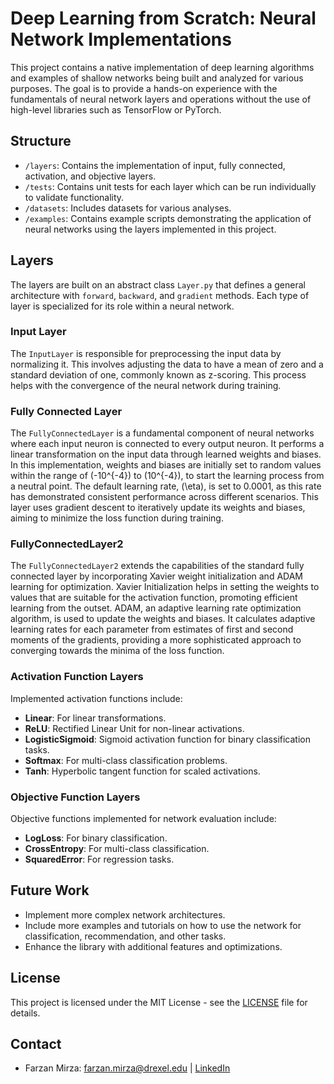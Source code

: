 # Deep Learning from Scratch: Neural Network Implementations

This project contains a native implementation of deep learning algorithms and examples of shallow networks being built and analyzed for various purposes. The goal is to provide a hands-on experience with the fundamentals of neural network layers and operations without the use of high-level libraries such as TensorFlow or PyTorch.

## Structure
- `/layers`: Contains the implementation of input, fully connected, activation, and objective layers.
- `/tests`: Contains unit tests for each layer which can be run individually to validate functionality.
- `/datasets`: Includes datasets for various analyses.
- `/examples`: Contains example scripts demonstrating the application of neural networks using the layers implemented in this project.

## Layers
The layers are built on an abstract class `Layer.py` that defines a general architecture with `forward`, `backward`, and `gradient` methods. Each type of layer is specialized for its role within a neural network.

### Input Layer
The `InputLayer` is responsible for preprocessing the input data by normalizing it. This involves adjusting the data to have a mean of zero and a standard deviation of one, commonly known as z-scoring. This process helps with the convergence of the neural network during training.

### Fully Connected Layer
The `FullyConnectedLayer` is a fundamental component of neural networks where each input neuron is connected to every output neuron. It performs a linear transformation on the input data through learned weights and biases. In this implementation, weights and biases are initially set to random values within the range of \(-10^{-4}\) to \(10^{-4}\), to start the learning process from a neutral point. The default learning rate, \(\eta\), is set to 0.0001, as this rate has demonstrated consistent performance across different scenarios. This layer uses gradient descent to iteratively update its weights and biases, aiming to minimize the loss function during training.

### FullyConnectedLayer2
The `FullyConnectedLayer2` extends the capabilities of the standard fully connected layer by incorporating Xavier weight initialization and ADAM learning for optimization. Xavier Initialization helps in setting the weights to values that are suitable for the activation function, promoting efficient learning from the outset. ADAM, an adaptive learning rate optimization algorithm, is used to update the weights and biases. It calculates adaptive learning rates for each parameter from estimates of first and second moments of the gradients, providing a more sophisticated approach to converging towards the minima of the loss function.

### Activation Function Layers
Implemented activation functions include:
- **Linear**: For linear transformations.
- **ReLU**: Rectified Linear Unit for non-linear activations.
- **LogisticSigmoid**: Sigmoid activation function for binary classification tasks.
- **Softmax**: For multi-class classification problems.
- **Tanh**: Hyperbolic tangent function for scaled activations.

### Objective Function Layers
Objective functions implemented for network evaluation include:
- **LogLoss**: For binary classification.
- **CrossEntropy**: For multi-class classification.
- **SquaredError**: For regression tasks.

## Future Work
- Implement more complex network architectures.
- Include more examples and tutorials on how to use the network for classification, recommendation, and other tasks.
- Enhance the library with additional features and optimizations.

## License
This project is licensed under the MIT License - see the [LICENSE](LICENSE) file for details.

## Contact
* Farzan Mirza: [farzan.mirza@drexel.edu](mailto:farzan.mirza@drexel.edu) | [LinkedIn](https://www.linkedin.com/in/farzan-mirza13/)
